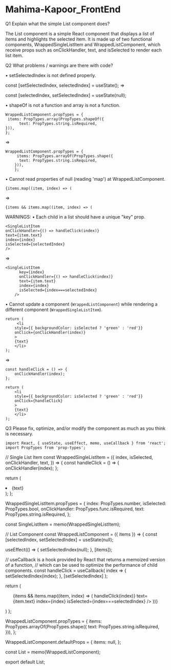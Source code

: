 # Mahima-Kapoor_FrontEnd
Q1 Explain what the simple List component does?

The List component is a simple React component that displays a list of items and highlights the selected item. It is made up of two functional components, WrappedSingleListItem and WrappedListComponent, which receive props such as onClickHandler, text, and isSelected to render each list item. 

Q2 What problems / warnings are there with code?

•	setSelectedIndex is not defined properly.

const [setSelectedIndex, selectedIndex] = useState();
=>

const [selectedIndex, setSelectedIndex] = useState(null);

•	shapeOf is not a function and array is not a function.

	WrappedListComponent.propTypes = {
 	 items: PropTypes.array(PropTypes.shapeOf({
    	  text: PropTypes.string.isRequired,
  	})),
	};
=>

	WrappedListComponent.propTypes = {
         items: PropTypes.arrayOf(PropTypes.shape({
          text: PropTypes.string.isRequired,
        })),
        };

•	Cannot read properties of null (reading 'map') at WrappedListComponent.

	{items.map((item, index) => (		
=>

	{items && items.map((item, index) => (

WARNINGS:
•	Each child in a list should have a unique "key" prop.

 	<SingleListItem
	onClickHandler={() => handleClick(index)}
	text={item.text}
	index={index}
	isSelected={selectedIndex}
	/>
	
=>

	<SingleListItem
          key={index}
          onClickHandler={() => handleClick(index)}
          text={item.text}
          index={index}
          isSelected={index===selectedIndex}
        />
•	Cannot update a component (`WrappedListComponent`) while rendering a different component (`WrappedSingleListItem`).

	return (
    	 <li
      	style={{ backgroundColor: isSelected ? 'green' : 'red'}}
      	onClick={onClickHandler(index)}
    	>
      	{text}
    	</li>
  	);
	
=>

	const handleClick = () => {
    	onClickHandler(index);
  	};

  	return (
    	<li
      	style={{ backgroundColor: isSelected ? 'green' : 'red'}}
      	onClick={handleClick}
    	>
      	{text}
    	</li>
  	);

Q3 Please fix, optimize, and/or modify the component as much as you think is necessary.

	import React, { useState, useEffect, memo, useCallback } from 'react';
	import PropTypes from 'prop-types';

// Single List Item
	const WrappedSingleListItem = ({
	index,
	isSelected,
onClickHandler,
text,
}) => {
const handleClick = () => {
onClickHandler(index);
};

return (
<li
style={{ backgroundColor: isSelected ? 'green' : 'red'}}
onClick={handleClick}
>
{text}
</li>
);
};

WrappedSingleListItem.propTypes = {
index: PropTypes.number,
isSelected: PropTypes.bool,
onClickHandler: PropTypes.func.isRequired,
text: PropTypes.string.isRequired,
};

const SingleListItem = memo(WrappedSingleListItem);

// List Component
const WrappedListComponent = ({
items
}) => {
const [selectedIndex, setSelectedIndex] = useState(null);

useEffect(() => {
setSelectedIndex(null);
}, [items]);

//  useCallback is a hook provided by React that returns a memoized version of a function,
//  which can be used to optimize the performance of child components. 
const handleClick = useCallback(
index => {
setSelectedIndex(index);
},
[setSelectedIndex]
);

return (
<ul style={{ textAlign: 'left' }}>
{items && items.map((item, index) => (
<SingleListItem
key={index}
onClickHandler={() => handleClick(index)}
text={item.text}
index={index}
isSelected={index===selectedIndex}
/>
))}
</ul>
)
};

WrappedListComponent.propTypes = {
items: PropTypes.arrayOf(PropTypes.shape({
text: PropTypes.string.isRequired,
})),
};

WrappedListComponent.defaultProps = {
items: null,
};

const List = memo(WrappedListComponent);

export default List;



 
